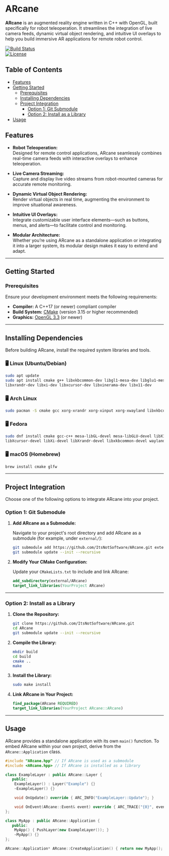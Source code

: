 # ARcane

**ARcane** is an augmented reality engine written in C++ with OpenGL, built specifically for robot teleoperation. It streamlines the integration of live camera feeds, dynamic virtual object rendering, and intuitive UI overlays to help you build immersive AR applications for remote robot control.

[![Build Status](https://img.shields.io/badge/build-passing-brightgreen)](https://github.com/your-repo/ARcane)  
[![License](https://img.shields.io/badge/license-MIT-blue)](LICENSE)

## Table of Contents

- [Features](#features)
- [Getting Started](#getting-started)
  - [Prerequisites](#prerequisites)
  - [Installing Dependencies](#installing-dependencies)
  - [Project Integration](#project-integration)
    - [Option 1: Git Submodule](#option-1-git-submodule)
    - [Option 2: Install as a Library](#option-2-install-as-a-library)
- [Usage](#Usage)

## Features

- **Robot Teleoperation:**  
  Designed for remote control applications, ARcane seamlessly combines real-time camera feeds with interactive overlays to enhance teleoperation.

- **Live Camera Streaming:**  
  Capture and display live video streams from robot-mounted cameras for accurate remote monitoring.

- **Dynamic Virtual Object Rendering:**  
  Render virtual objects in real time, augmenting the environment to improve situational awareness.

- **Intuitive UI Overlays:**  
  Integrate customizable user interface elements—such as buttons, menus, and alerts—to facilitate control and monitoring.

- **Modular Architecture:**  
  Whether you’re using ARcane as a standalone application or integrating it into a larger system, its modular design makes it easy to extend and adapt.

---

## Getting Started

### **Prerequisites**

Ensure your development environment meets the following requirements:

- **Compiler:** A C++17 (or newer) compliant compiler
- **Build System:** [CMake](https://cmake.org/) (version 3.15 or higher recommended)
- **Graphics:** [OpenGL 3.3](https://www.opengl.org/) (or newer)

---

## Installing Dependencies

Before building ARcane, install the required system libraries and tools.

### **🖥️ Linux (Ubuntu/Debian)**

```sh
sudo apt update
sudo apt install cmake g++ libxkbcommon-dev libgl1-mesa-dev libglu1-mesa-dev libwayland-dev \
libxrandr-dev libxi-dev libxcursor-dev libxinerama-dev libx11-dev
```

### **🖥️ Arch Linux**

```sh
sudo pacman -S cmake gcc xorg-xrandr xorg-xinput xorg-xwayland libxkbcommon wayland
```

### **🖥️ Fedora**

```sh
sudo dnf install cmake gcc-c++ mesa-libGL-devel mesa-libGLU-devel libX11-devel \
libXcursor-devel libXi-devel libXrandr-devel libxkbcommon-devel wayland-devel
```

### **🖥️ macOS (Homebrew)**

```sh
brew install cmake glfw
```

---

## Project Integration

Choose one of the following options to integrate ARcane into your project.

### **Option 1: Git Submodule**

1. **Add ARcane as a Submodule:**

   Navigate to your project's root directory and add ARcane as a submodule (for example, under `external/`):

   ```sh
   git submodule add https://github.com/ItsNotSoftware/ARcane.git external/ARcane
   git submodule update --init --recursive
   ```

2. **Modify Your CMake Configuration:**

   Update your `CMakeLists.txt` to include and link ARcane:

   ```cmake
   add_subdirectory(external/ARcane)
   target_link_libraries(YourProject ARcane)
   ```

---

### **Option 2: Install as a Library**

1. **Clone the Repository:**

   ```sh
   git clone https://github.com/ItsNotSoftware/ARcane.git
   cd ARcane
   git submodule update --init --recursive
   ```

2. **Compile the Library:**

   ```sh
   mkdir build
   cd build
   cmake ..
   make
   ```

3. **Install the Library:**

   ```sh
   sudo make install
   ```

4. **Link ARcane in Your Project:**

   ```cmake
   find_package(ARcane REQUIRED)
   target_link_libraries(YourProject ARcane::ARcane)
   ```

---

## Usage

ARcane provides a standalone application with its own `main()` function. To embed ARcane within your own project, derive from the `ARcane::Application` class.

```cpp
#include "ARcane.hpp" // If ARcane is used as a submodule
#include <ARcane.hpp> // If ARcane is installed as a library

class ExampleLayer : public ARcane::Layer {
   public:
    ExampleLayer() : Layer("Example") {}
    ~ExampleLayer() {}

    void OnUpdate() override { ARC_INFO("ExampleLayer::Update"); }

    void OnEvent(ARcane::Event& event) override { ARC_TRACE("{0}", event.ToString()); }
};

class MyApp : public ARcane::Application {
   public:
    MyApp() { PushLayer(new ExampleLayer()); }
    ~MyApp() {}
};

ARcane::Application* ARcane::CreateApplication() { return new MyApp(); }
```
